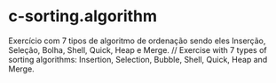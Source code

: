 # c-sorting.algorithm
Exercício com 7 tipos de algoritmo de ordenação sendo eles Inserção, Seleção, Bolha, Shell, Quick, Heap e Merge. // Exercise with 7 types of sorting algorithms: Insertion, Selection, Bubble, Shell, Quick, Heap and Merge.
